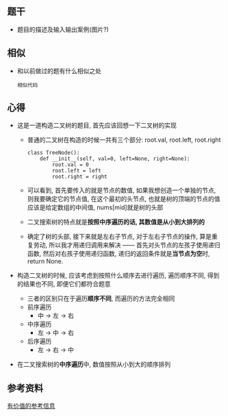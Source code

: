 ## 题干

* 题目的描述及输入输出案例(图片?)



## 相似

* 和以前做过的题有什么相似之处

  ```
  相似代码
  ```

  

## 心得

* 这是一道构造二叉树的题目, 首先应该回想一下二叉树的实现

  * 普通的二叉树在构造的时候一共有三个部分: root.val, root.left, root.right

    ```
    class TreeNode():
    	def __init__(self, val=0, left=None, right=None):
    		root.val = 0
    		root.left = left
    		root.right = right
    ```

  * 可以看到, 首先要传入的就是节点的数值, 如果我想创造一个单独的节点, 则我要确定它的节点值, 在这个最初的头节点, 也就是树的顶端的节点的值应该是给定数组的中间值, nums[mid]就是树的头部
  * 二叉搜索树的特点就是**按照中序遍历的话, 其数值是从小到大排列的**
  * 确定了树的头部, 接下来就是左右子节点, 对于左右子节点的操作, 算是重复劳动, 所以我才用递归调用来解决 —— 首先对头节点的左孩子使用递归函数, 然后对右孩子使用递归函数, 递归的返回条件就是**当节点为空**时, return None.

* 构造二叉树的时候, 应该考虑到按照什么顺序去进行遍历, 遍历顺序不同, 得到的结果也不同, 即便它们都符合题意

  * 三者的区别只在于遍历**顺序不同**, 而遍历的方法完全相同
  * 前序遍历
    * 中 -> 左 -> 右
  * 中序遍历
    * 左 -> 中 -> 右
  * 后序遍历
    * 左 -> 右 -> 中

* 在二叉搜索树的**中序遍历**中, 数值按照从小到大的顺序排列



## 参考资料

[有价值的参考信息](https://leetcode-cn.com/)